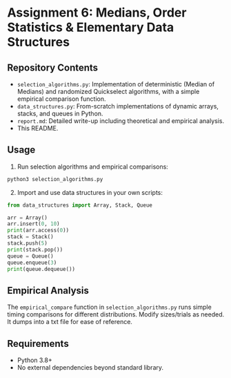
# Assignment 6: Medians, Order Statistics & Elementary Data Structures

## Repository Contents
- `selection_algorithms.py`: Implementation of deterministic (Median of Medians) and randomized Quickselect algorithms, with a simple empirical comparison function.
- `data_structures.py`: From-scratch implementations of dynamic arrays, stacks, and queues in Python.
- `report.md`: Detailed write-up including theoretical and empirical analysis.
- This README.

## Usage
1. Run selection algorithms and empirical comparisons:
```bash
python3 selection_algorithms.py
```

2. Import and use data structures in your own scripts:
```python
from data_structures import Array, Stack, Queue

arr = Array()
arr.insert(0, 10)
print(arr.access(0))
stack = Stack()
stack.push(5)
print(stack.pop())
queue = Queue()
queue.enqueue(3)
print(queue.dequeue())
```

## Empirical Analysis
The `empirical_compare` function in `selection_algorithms.py` runs simple timing comparisons for different distributions. Modify sizes/trials as needed. It dumps into a txt file for ease of reference.

## Requirements
- Python 3.8+
- No external dependencies beyond standard library.
